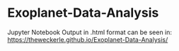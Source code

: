 # Exoplanet-Data-Analysis

Jupyter Notebook Output in .html format can be seen in: https://theweckerle.github.io/Exoplanet-Data-Analysis/
